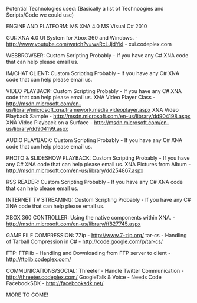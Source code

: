 Potential Technologies used: (Basically a list of Technoogies and Scripts/Code we could use)

ENGINE AND PLATFORM:
MS XNA 4.0
MS Visual C# 2010

GUI:
XNA 4.0 UI System for Xbox 360 and Windows. - http://www.youtube.com/watch?v=waRcLJjdYkI - xui.codeplex.com

WEBBROWSER:
Custom Scripting Probably - If you have any C# XNA code that can help please email us.

IM/CHAT CLIENT:
Custom Scripting Probably - If you have any C# XNA code that can help please email us.

VIDEO PLAYBACK:
Custom Scripting Probably - If you have any C# XNA code that can help please email us.
XNA Video Player Class - http://msdn.microsoft.com/en-us/library/microsoft.xna.framework.media.videoplayer.aspx
XNA Video Playback Sample - http://msdn.microsoft.com/en-us/library/dd904198.aspx
XNA Video Playback on a Surface - http://msdn.microsoft.com/en-us/library/dd904199.aspx

AUDIO PLAYBACK:
Custom Scripting Probably - If you have any C# XNA code that can help please email us.

PHOTO & SLIDESHOW PLAYBACK:
Custom Scripting Probably - If you have any C# XNA code that can help please email us.
XNA Pictures from Album - http://msdn.microsoft.com/en-us/library/dd254867.aspx

RSS READER: 
Custom Scripting Probably - If you have any C# XNA code that can help please email us.

INTERNET TV STREAMING:
Custom Scripting Probably - If you have any C# XNA code that can help please email us.

XBOX 360 CONTROLLER:
Using the native components within XNA. - http://msdn.microsoft.com/en-us/library/ff827745.aspx

GAME FILE COMPRESSION:
7Zip - http://www.7-zip.org/
tar-cs - Handling of Tarball Compression in C# - http://code.google.com/p/tar-cs/

FTP:
FTPlib - Handling and Downloading from FTP server to client - http://ftplib.codeplex.com/

COMMUNICATIONS/SOCIAL:
Threeter - Handle Twitter Communication - http://threeter.codeplex.com/
GoogleTalk & Voice - Needs Code
FacebookSDK - http://facebooksdk.net/



MORE TO COME!